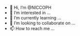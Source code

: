 - 👋 Hi, I’m @NICCOPH
- 👀 I’m interested in ...
- 🌱 I’m currently learning ...
- 💞️ I’m looking to collaborate on ...
- 📫 How to reach me ...

<!---
NICCOPH/NICCOPH is a ✨ special ✨ repository because its `README.md` (this file) appears on your GitHub profile.
You can click the Preview link to take a look at your changes.
--->
